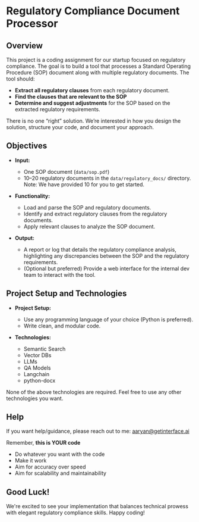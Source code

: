 # Regulatory Compliance Document Processor
<!-- overview, objectives, project setup and technologies, testing, help, bonus, evaluation, good luck -->
## Overview

This project is a coding assignment for our startup focused on regulatory compliance. The goal is to build a tool that processes a Standard Operating Procedure (SOP) document along with multiple regulatory documents. The tool should:

- **Extract all regulatory clauses** from each regulatory document.
- **Find the clauses that are relevant to the SOP**
- **Determine and suggest adjustments** for the SOP based on the extracted regulatory requirements.
  
There is no one “right” solution. We’re interested in how you design the solution, structure your code, and document your approach.

## Objectives

- **Input:** 
  - One SOP document (`data/sop.pdf`)
  - 10–20 regulatory documents in the `data/regulatory_docs/` directory. Note: We have provided 10 for you to get started.
- **Functionality:**
  - Load and parse the SOP and regulatory documents.
  - Identify and extract regulatory clauses from the regulatory documents.
  - Apply relevant clauses to analyze the SOP document.

- **Output:**
  - A report or log that details the regulatory compliance analysis, highlighting any discrepancies between the SOP and the regulatory requirements.
  - (Optional but preferred) Provide a web interface for the internal dev team to interact with the tool.

## Project Setup and Technologies

- **Project Setup:**
  - Use any programming language of your choice (Python is preferred).
  - Write clean, and modular code.

- **Technologies:**
  - Semantic Search
  - Vector DBs
  - LLMs
  - QA Models
  - Langchain
  - python-docx

None of the above technologies are required. Feel free to use any other technologies you want.

## Help

If you want help/guidance, please reach out to me: aaryan@getinterface.ai

Remember, **this is YOUR code**
  - Do whatever you want with the code
  - Make it work
  - Aim for accuracy over speed
  - Aim for scalability and maintainability

## Good Luck!
We're excited to see your implementation that balances technical prowess with elegant regulatory compliance skills. Happy coding!
